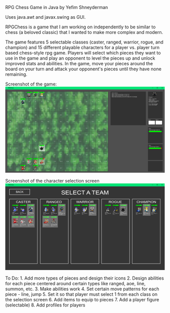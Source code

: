 RPG Chess
Game in Java by Yefim Shneyderman

Uses java.awt and javax.swing as GUI.

RPGChess is a game that I am working on independently to be similar to chess (a beloved classic) that I wanted to make more complex and modern.

The game features 5 selectable classes (caster, ranged, warrior, rogue, and champion) and 15 different playable characters for a player vs. player turn based chess-style rpg game. Players will select which pieces they want to use in the game and play an opponent to level the pieces up and unlock improved stats and abilities. In the game, move your pieces around the board on your turn and attack your opponent's pieces until they have none remaining.

Screenshot of the game:
![GameScreenshot](GameScreenshot.png)

Screenshot of the character selection screen
![TeamSelectScreenshot](TeamSelectScreenshot.PNG)

To Do:
	1. Add more types of pieces and design their icons
	2. Design abilities for each piece centered around certain types like ranged, aoe, line, summon, etc.
	3. Make abilities work
	4. Set certain move patterns for each piece - line, jump
	5. Set it so that player must select 1 from each class on the selection screen
	6. Add items to equip to pieces
	7. Add a player figure (selectable)
	8. Add profiles for players
